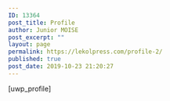 ```yaml
---
ID: 13364
post_title: Profile
author: Junior MOISE
post_excerpt: ""
layout: page
permalink: https://lekolpress.com/profile-2/
published: true
post_date: 2019-10-23 21:20:27
---
```

[uwp_profile]